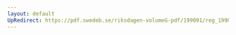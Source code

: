 ```yaml
---
layout: default
UpRedirect: https://pdf.swedeb.se/riksdagen-volumeG-pdf/199091/reg_199091/reg_199091_0772.pdf
---
```

